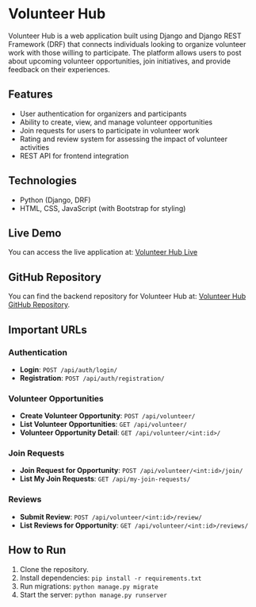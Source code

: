# Volunteer Hub

Volunteer Hub is a web application built using Django and Django REST Framework (DRF) that connects individuals looking to organize volunteer work with those willing to participate. The platform allows users to post about upcoming volunteer opportunities, join initiatives, and provide feedback on their experiences.

## Features
- User authentication for organizers and participants
- Ability to create, view, and manage volunteer opportunities
- Join requests for users to participate in volunteer work
- Rating and review system for assessing the impact of volunteer activities
- REST API for frontend integration

## Technologies
- Python (Django, DRF)
- HTML, CSS, JavaScript (with Bootstrap for styling)

## Live Demo
You can access the live application at: [Volunteer Hub Live](https://volunteerhub-backend-zlno.onrender.com/)

## GitHub Repository
You can find the backend repository for Volunteer Hub at: [Volunteer Hub GitHub Repository](https://github.com/tawhid2001/VolunteerHub_backend).

## Important URLs

### Authentication
- **Login**: `POST /api/auth/login/`
- **Registration**: `POST /api/auth/registration/`

### Volunteer Opportunities
- **Create Volunteer Opportunity**: `POST /api/volunteer/`
- **List Volunteer Opportunities**: `GET /api/volunteer/`
- **Volunteer Opportunity Detail**: `GET /api/volunteer/<int:id>/`

### Join Requests
- **Join Request for Opportunity**: `POST /api/volunteer/<int:id>/join/`
- **List My Join Requests**: `GET /api/my-join-requests/`

### Reviews
- **Submit Review**: `POST /api/volunteer/<int:id>/review/`
- **List Reviews for Opportunity**: `GET /api/volunteer/<int:id>/reviews/`

## How to Run
1. Clone the repository.
2. Install dependencies: `pip install -r requirements.txt`
3. Run migrations: `python manage.py migrate`
4. Start the server: `python manage.py runserver`

